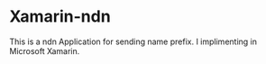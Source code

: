# Xamarin-ndn

This is a ndn Application for sending name prefix.
I implimenting in Microsoft Xamarin.
